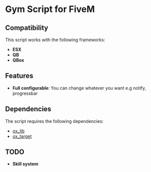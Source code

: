 # Gym Script for FiveM

## Compatibility

This script works with the following frameworks:

- **ESX**
- **QB**
- **QBox**

## Features

- **Full configurable**: You can change whatever you want e.g notify, progressbar

## Dependencies

The script requires the following dependencies:

- [ox_lib](https://github.com/overextended/ox_lib)
- [ox_target](https://github.com/overextended/ox_target)

## TODO

- **Skill system**
